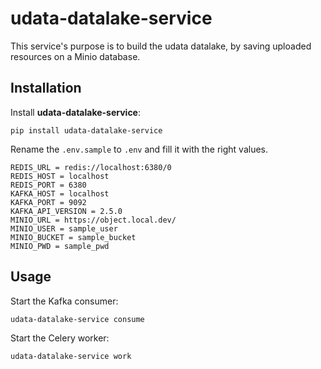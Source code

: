 # udata-datalake-service

This service's purpose is to build the udata datalake, by saving uploaded resources on a Minio database.

## Installation

Install **udata-datalake-service**:

```shell
pip install udata-datalake-service
```

Rename the `.env.sample` to `.env` and fill it with the right values.

```shell
REDIS_URL = redis://localhost:6380/0
REDIS_HOST = localhost
REDIS_PORT = 6380
KAFKA_HOST = localhost
KAFKA_PORT = 9092
KAFKA_API_VERSION = 2.5.0
MINIO_URL = https://object.local.dev/
MINIO_USER = sample_user
MINIO_BUCKET = sample_bucket
MINIO_PWD = sample_pwd
```

## Usage

Start the Kafka consumer:

```shell
udata-datalake-service consume
```

Start the Celery worker:

```shell
udata-datalake-service work
```

